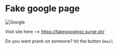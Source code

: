 # Fake google page

![Google](https://cdn.discordapp.com/attachments/928712233444339795/1002552414471204925/unknown.png "Google")

Visit site here --> https://fakegooglegz.surge.sh/

Do you want prank on someone? hit the  button `Gmail`